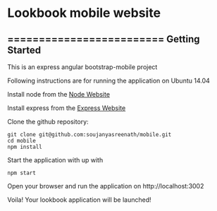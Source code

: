 # Lookbook mobile website
=========================
Getting Started
---------------

This is an express angular bootstrap-mobile project

Following instructions are for running the application on Ubuntu 14.04

Install node from the [Node Website](https://nodejs.org/)

Install express from the [Express Website](http://expressjs.com/)

Clone the github repository:

    git clone git@github.com:soujanyasreenath/mobile.git
    cd mobile
    npm install


Start the application with up with

    npm start


Open your browser and run the application on http://localhost:3002 

Voila! Your lookbook application will be launched!